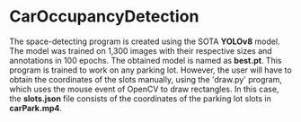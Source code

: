 # CarOccupancyDetection
The space-detecting program is created using the SOTA **YOLOv8** model. The model was trained on 1,300 images with their respective sizes and annotations in 100 epochs. The obtained model is named as **best.pt**. This program is trained to work on any parking lot. However, the user will have to obtain the coordinates of the slots manually, using the 'draw.py' program, which uses the mouse event of OpenCV to draw rectangles. In this case, the **slots.json** file consists of the coordinates of the parking lot slots in **carPark.mp4**.
